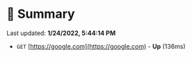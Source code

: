 # 📖 Summary
Last updated: **1/24/2022, 5:44:14 PM**

- `GET` [https://google.com](https://google.com) - **Up** (136ms)
